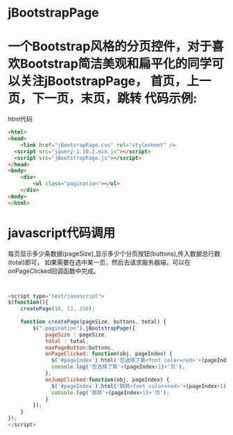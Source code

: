 jBootstrapPage
==============

一个Bootstrap风格的分页控件，对于喜欢Bootstrap简洁美观和扁平化的同学可以关注jBootstrapPage，
 首页，上一页，下一页，末页，跳转
代码示例:
===============
html代码

```html
<html>
<head>
	<link href="jBootsrapPage.css" rel="stylesheet" />
  <script src="jquery-1.10.2.min.js"></script>
  <script src="jBootstrapPage.js"></script>
</head>
<body>
	<div>
		<ul class="pagination"></ul>
	</div>
<body>
</html>
```

javascript代码调用
===============
每页显示多少条数据(pageSize),显示多少个分页按钮(buttons),传入数据总行数(total)即可，
如果需要在选中某一页，然后去请求服务器端，可以在onPageClicked回调函数中完成。
 
```javascript


<script type="text/javascript">
$(function(){
    createPage(10, 13, 150);
    
    function createPage(pageSize, buttons, total) {
        $(".pagination").jBootstrapPage({
            pageSize : pageSize,
            total : total,
            maxPageButton:buttons,
            onPageClicked: function(obj, pageIndex) {
              $('#pageIndex').html('您选择了第<font color=red>'+(pageIndex+1)+'</font>页');
              console.log('您选择了第'+(pageIndex+1)+'页');
            },
            onJumpClicked:function(obj, pageIndex) {
              $('#pageIndex').html('跳转<font color=red>'+(pageIndex+1)+'</font>页');
              console.log('跳转'+(pageIndex+1)+'页');
            }
        });
    }
});
</script>


```
